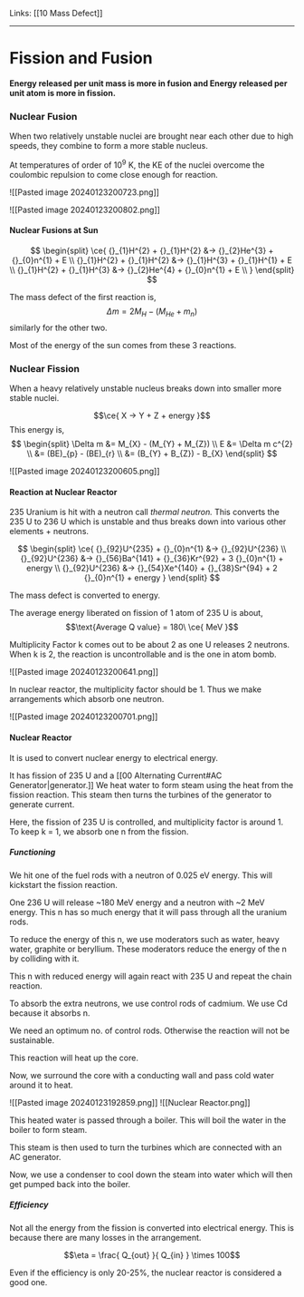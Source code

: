 Links: [[10 Mass Defect]]
___
# Fission and Fusion 
**Energy released per unit mass is more in fusion and Energy released per unit atom is more in fission.**

### Nuclear Fusion 
When two relatively unstable nuclei are brought near each other due to high speeds, they combine to form a more stable nucleus. 

At temperatures of order of $10^{9}$ K, the KE of the nuclei overcome the coulombic repulsion to come close enough for reaction.  

![[Pasted image 20240123200723.png]]

![[Pasted image 20240123200802.png]]

#### Nuclear Fusions at Sun
$$
\begin{split}
\ce{ 
{}_{1}H^{2} + {}_{1}H^{2} &-> {}_{2}He^{3} + {}_{0}n^{1} + E \\ 
{}_{1}H^{2} + {}_{1}H^{2} &-> {}_{1}H^{3} + {}_{1}H^{1} + E \\ 
{}_{1}H^{2} + {}_{1}H^{3} &-> {}_{2}He^{4} + {}_{0}n^{1} + E \\ 
 }
\end{split}
$$

The mass defect of the first reaction is,
$$\Delta m = 2M_{H} - (M_{He} + m_{n})$$
similarly for the other two.

Most of the  energy of the sun comes from these 3 reactions. 

### Nuclear Fission 
When a heavy relatively unstable nucleus breaks down into smaller more stable nuclei.

$$\ce{ X -> Y + Z + energy }$$
This energy is,
$$
\begin{split}
\Delta m &= M_{X} - (M_{Y} + M_{Z}) \\
E &= \Delta m c^{2} \\
&= (BE)_{p} - (BE)_{r} \\
&= (B_{Y} + B_{Z}) - B_{X}
\end{split}
$$

![[Pasted image 20240123200605.png]]

#### Reaction at Nuclear Reactor 
235 Uranium is hit with a neutron call *thermal neutron.* This converts the 235 U to 236 U which is unstable and thus breaks down into various other elements + neutrons.

$$
\begin{split}
\ce{ 
{}_{92}U^{235} + {}_{0}n^{1} &-> {}_{92}U^{236} \\
{}_{92}U^{236} &-> {}_{56}Ba^{141} + {}_{36}Kr^{92} + 3 {}_{0}n^{1} + energy \\
{}_{92}U^{236} &-> {}_{54}Xe^{140} + {}_{38}Sr^{94} + 2 {}_{0}n^{1} + energy 
 }  
\end{split}
$$

The mass defect is converted to energy. 

The average energy liberated on fission of 1 atom of 235 U is about,
$$\text{Average Q value} = 180\ \ce{ MeV }$$

Multiplicity Factor k comes out to be about 2 as one U releases 2 neutrons. 
When k is 2, the reaction is uncontrollable and is the one in atom bomb. 

![[Pasted image 20240123200641.png]]

In nuclear reactor, the multiplicity factor should be 1. Thus we make arrangements which absorb one neutron.

![[Pasted image 20240123200701.png]]

#### Nuclear Reactor 
It is used to convert nuclear energy to electrical energy. 

It has fission of 235 U and a [[00 Alternating Current#AC Generator|generator.]]
We heat water to form steam using the heat from the fission reaction. This steam then turns the turbines of the generator to generate current. 

Here, the fission of 235 U is controlled, and multiplicity factor is around 1. 
To keep k = 1, we absorb one n from the fission. 

##### Functioning 
We hit one of the fuel rods with a neutron of $0.025$ eV energy. 
This will kickstart the fission reaction. 

One 236 U will release ~180 MeV energy and a neutron with ~2 MeV energy. This n has so much energy that it will pass through all the uranium rods. 

To reduce the energy of this n, we use moderators such as water, heavy water, graphite or beryllium. 
These moderators reduce the energy of the n by colliding with it.

This n with reduced energy will again react with 235 U and repeat the chain reaction. 

To absorb the extra neutrons, we use control rods of cadmium. 
We use Cd because it absorbs n. 

We need an optimum no. of control rods. Otherwise the reaction will not be sustainable. 

This reaction will heat up the core. 

Now, we surround the core with a conducting wall and pass cold water around it to heat. 

![[Pasted image 20240123192859.png]]
![[Nuclear Reactor.png]]

This heated water is passed through a boiler. This will boil the water in the boiler to form steam. 

This steam is then used to turn the turbines which are connected with an AC generator. 

Now, we use a condenser to cool down the steam into water which will then get pumped back into the boiler. 

##### Efficiency
Not all the energy from the fission is converted into electrical energy. 
This is because there are many losses in the arrangement. 

$$\eta = \frac{ Q_{out} }{ Q_{in} } \times 100$$

Even if the efficiency is only 20-25%, the nuclear reactor is considered a good one.